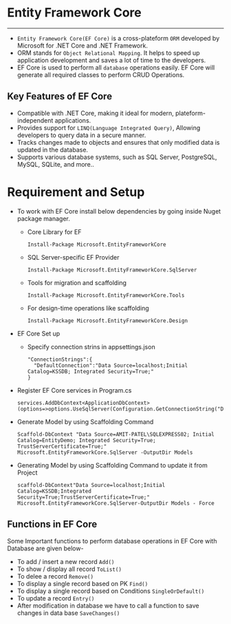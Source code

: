 # Entity Framework Core
-------------------------
* `Entity Framework Core(EF Core)` is a cross-plateform `ORM` developed by Microsoft for .NET Core and .NET Framework.
* ORM stands for `Object Relational Mapping`. It helps to speed up application development and saves a lot of time to the developers.
* EF Core is used to perform all `database` operations easily. EF Core will generate all required classes to perform CRUD Operations.

## Key Features of EF Core
* Compatible with .NET Core, making it ideal for modern, plateform-independent applications.
* Provides support for `LINQ(Language Integrated Query)`, Allowing developers to query data in a secure manner.
* Tracks changes made to objects and ensures that only modified data is updated in the database.
* Supports various database systems, such as SQL Server, PostgreSQL, MySQL, SQLite, and more..

# Requirement and Setup
* To work with EF Core install below dependencies by going inside Nuget package manager.
  * Core Library for EF

        Install-Package Microsoft.EntityFrameworkCore
  * SQL Server-specific EF Provider

        Install-Package Microsoft.EntityFrameworkCore.SqlServer

  * Tools for migration and scaffolding

        Install-Package Microsoft.EntityFrameworkCore.Tools

  * For design-time operations like scaffolding

        Install-Package Microsoft.EntityFrameworkCore.Design

* EF Core Set up
  * Specify connection strins in appsettings.json

        "ConnectionStrings":{
          "DefaultConnection":"Data Source=localhost;Initial Catalog=KSSDB; Integrated Security=True;"
        }

* Register EF Core services in Program.cs

      services.AddDbContext<ApplicationDbContext>(options=>options.UseSqlServer(Configuration.GetConnectionString("DefaultConnection")));

* Generate Model by using Scaffolding Command

      Scaffold-DbContext "Data Source=AMIT-PATEL\SQLEXPRESS02; Initial Catalog=EntityDemo; Integrated Security=True; TrustServerCertificate=True;" Microsoft.EntityFrameworkCore.SqlServer -OutputDir Models


* Generating Model by using Scaffolding Command to update it from Project

      scaffold-DbContext"Data Source=localhost;Initial Catalog=KSSDB;Integrated Security=True;TrustServerCertificate=True;" Microsoft.EntityFrameworkCore.SqlServer-OutputDir Models - Force

## Functions in EF Core
Some Important functions to perform database operations in EF Core with Database are given below-

* To add / insert a new record `Add()`
* To show / display all record `ToList()`
* To delee a record `Remove()`
* To display a single record based on PK `Find()`
* To display a single record based on Conditions `SingleOrDefault()`
* To update a record `Entry()`
* After modification in database we have to call a function to save changes in data base `SaveChanges()`









